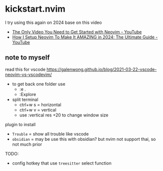 # kickstart.nvim

I try using this again on 2024 base on this video
- [The Only Video You Need to Get Started with Neovim - YouTube](https://www.youtube.com/watch?v=m8C0Cq9Uv9o)
- [How I Setup Neovim To Make It AMAZING in 2024: The Ultimate Guide - YouTube](https://www.youtube.com/watch?v=6pAG3BHurdM)


## note to myself

read this for vscode https://galenwong.github.io/blog/2021-03-22-vscode-neovim-vs-vscodevim/

- to get back one folder use 
    - :e .
    - :Explore
- split terminal
    - ctrl+w s = horizontal
    - ctrl+w v = vertical
    - use :vertical res +20 to change window size


plugin to install
- `Trouble` = show all trouble like vscode 
- `obsidian` = may be use this with obsidian? but nvim not support thai, so not much prior

TODO:
- config hotkey that use `treesitter` select function
